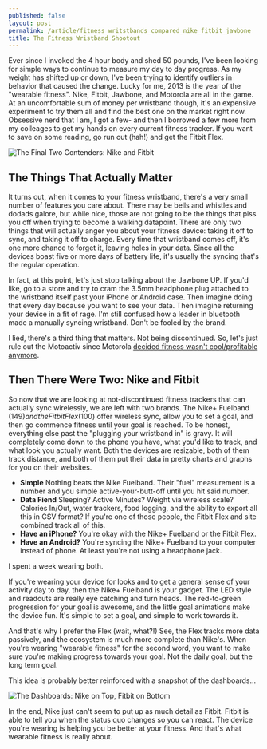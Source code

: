 ```yaml
---
published: false
layout: post
permalink: /article/fitness_writstbands_compared_nike_fitbit_jawbone
title: The Fitness Wristband Shootout
---
```


Ever since I invoked the 4 hour body and shed 50 pounds, I've been looking for simple ways to continue to measure my day to day progress. As my weight has shifted up or down, I've been trying to identify outliers in behavior that caused the change. Lucky for me, 2013 is the year of the "wearable fitness". Nike, Fitbit, Jawbone, and Motorola are all in the game. At an uncomfortable sum of money per wristband though, it's an expensive experiment to try them all and find the best one on the market right now. Obsessive nerd that I am, I got a few- and then I borrowed a few more from my colleages to get my hands on every current fitness tracker. If you want to save on some reading, go run out (hah!) and get the Fitbit Flex.

![The Final Two Contenders: Nike and Fitbit](https://lh3.googleusercontent.com/-krlIGKLX6GE/Ud9bngqbuEI/AAAAAAAAMA4/ISaN-MmmvGQ/w200/IMG_20130711_091957.jpg)

## The Things That Actually Matter
It turns out, when it comes to your fitness wristband, there's a very small number of features you care about. There may be bells and whistles and dodads galore, but while nice, those are not going to be the things that piss you off when trying to become a walking datapoint. There are only two things that will actually anger you about your fitness device: taking it off to sync, and taking it off to charge. Every time that wristband comes off, it's one more chance to forget it, leaving holes in your data. Since all the devices boast five or more days of battery life, it's usually the syncing that's the regular operation.

In fact, at this point, let's just stop talking about the Jawbone UP. If you'd like, go to a store and try to cram the 3.5mm headphone plug attached to the wristband itself past your iPhone or Android case. Then imagine doing that every day because you want to see your data. Then imagine returning your device in a fit of rage. I'm still confused how a leader in bluetooth made a manually syncing wristband. Don't be fooled by the brand.

I lied, there's a third thing that matters. Not being discontinued. So, let's just rule out the Motoactiv since Motorola [decided fitness wasn't cool/profitable anymore](http://www.droiddog.com/android-blog/2012/07/motorola-discontinues-motoactv-drops-price-to-clear-inventory/).

## Then There Were Two: Nike and Fitbit
So now that we are looking at not-discontinued fitness trackers that can actually sync wirelessly, we are left with two brands. The Nike+ Fuelband ($149) and the Fitbit Flex ($100) offer wireless sync, allow you to set a goal, and then go commence fitness until your goal is reached. To be honest, everything else past the "plugging your wristband in" is gravy. It will completely come down to the phone you have, what you'd like to track, and what look you actually want. Both the devices are resizable, both of them track distance, and both of them put their data in pretty charts and graphs for you on their websites.

* **Simple** Nothing beats the Nike Fuelband. Their "fuel" measurement is a number and you simple active-your-butt-off until you hit said number.
* **Data Fiend** Sleeping? Active Minutes? Weight via wireless scale? Calories In/Out, water trackers, food logging, and the ability to export all this in CSV format? If you're one of those people, the Fitbit Flex and site combined track all of this.
* **Have an iPhone?** You're okay with the Nike+ Fuelband or the Fitbit Flex.
* **Have an Android?** You're syncing the Nike+ Fuelband to your computer instead of phone. At least you're not using a headphone jack.

I spent a week wearing both.

If you're wearing your device for looks and to get a general sense of your activity day to day, then the Nike+ Fuelband is your gadget. The LED style and readouts are really eye catching and turn heads. The red-to-green progression for your goal is awesome, and the little goal animations make the device fun. It's simple to set a goal, and simple to work towards it.

And that's why I prefer the Flex (wait, what?!) See, the Flex tracks more data passively, and the ecosystem is much more complete than Nike's. When you're wearing "wearable fitness" for the second word, you want to make sure you're making progress towards your goal. Not the daily goal, but the long term goal.

This idea is probably better reinforced with a snapshot of the dashboards...

![The Dashboards: Nike on Top, Fitbit on Bottom](https://lh5.googleusercontent.com/-0NfUY0FOFBU/Ud9Z-Lmkj9I/AAAAAAAAMAc/w5-_ju3qY-c/w200/dashboards.png)

In the end, Nike just can't seem to put up as much detail as Fitbit. Fitbit is able to tell you when the status quo changes so you can react. The device you're wearing is helping you be better at your fitness. And that's what wearable fitness is really about.